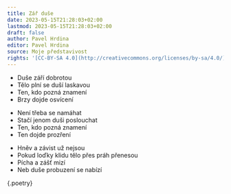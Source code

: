 ```yaml
---
title: Zář duše
date: 2023-05-15T21:28:03+02:00
lastmod: 2023-05-15T21:28:03+02:00
draft: false
author: Pavel Hrdina
editor: Pavel Hrdina
source: Moje představivost
rights: '[CC-BY-SA 4.0](http://creativecommons.org/licenses/by-sa/4.0/)'
---
```


- Duše září dobrotou
- Tělo plní se duší laskavou
- Ten, kdo pozná znamení
- Brzy dojde osvícení 
<!-- -->
- Není třeba se namáhat
- Stačí jenom duši poslouchat
- Ten, kdo pozná znamení
- Ten dojde prozření 
<!-- -->
- Hněv a závist už nejsou
- Pokud loďky klidu tělo přes práh přenesou
- Pícha a zášť mizí
- Neb duše probuzení se nabízí

{.poetry}
